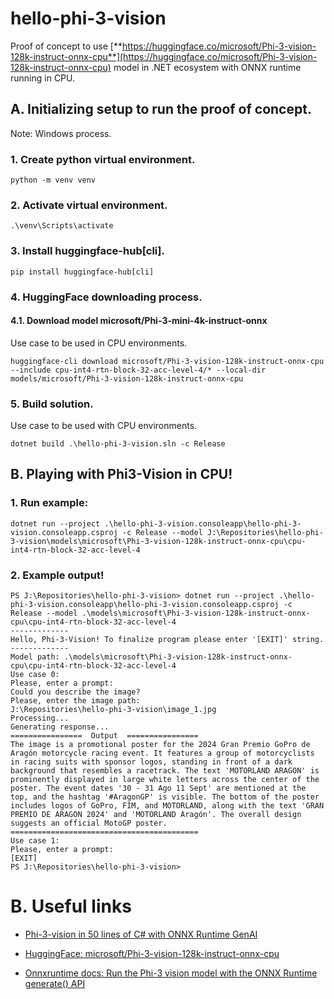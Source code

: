 # hello-phi-3-vision
Proof of concept to use [**https://huggingface.co/microsoft/Phi-3-vision-128k-instruct-onnx-cpu**](https://huggingface.co/microsoft/Phi-3-vision-128k-instruct-onnx-cpu) model in .NET ecosystem with ONNX runtime running in CPU.

## A. Initializing setup to run the proof of concept.

Note: Windows process.

### 1. Create python virtual environment.

```
python -m venv venv
```
### 2. Activate virtual environment.

```
.\venv\Scripts\activate
```
### 3. Install **huggingface-hub[cli]**.

```
pip install huggingface-hub[cli]
```
### 4. HuggingFace downloading process.

#### 4.1. Download model **microsoft/Phi-3-mini-4k-instruct-onnx**

Use case to be used in CPU environments.

```
huggingface-cli download microsoft/Phi-3-vision-128k-instruct-onnx-cpu --include cpu-int4-rtn-block-32-acc-level-4/* --local-dir models/microsoft/Phi-3-vision-128k-instruct-onnx-cpu
```
### 5. Build solution.

Use case to be used with CPU environments.

```
dotnet build .\hello-phi-3-vision.sln -c Release
```

## B. Playing with Phi3-Vision in CPU!

### 1. Run example:

```
dotnet run --project .\hello-phi-3-vision.consoleapp\hello-phi-3-vision.consoleapp.csproj -c Release --model J:\Repositories\hello-phi-3-vision\models\microsoft\Phi-3-vision-128k-instruct-onnx-cpu\cpu-int4-rtn-block-32-acc-level-4
```

### 2. Example output!

```
PS J:\Repositories\hello-phi-3-vision> dotnet run --project .\hello-phi-3-vision.consoleapp\hello-phi-3-vision.consoleapp.csproj -c Release --model .\models\microsoft\Phi-3-vision-128k-instruct-onnx-cpu\cpu-int4-rtn-block-32-acc-level-4
-------------
Hello, Phi-3-Vision! To finalize program please enter '[EXIT]' string.
-------------
Model path: .\models\microsoft\Phi-3-vision-128k-instruct-onnx-cpu\cpu-int4-rtn-block-32-acc-level-4
Use case 0:
Please, enter a prompt:
Could you describe the image?
Please, enter the image path:
J:\Repositories\hello-phi-3-vision\image_1.jpg
Processing...
Generating response...
================  Output  ================
The image is a promotional poster for the 2024 Gran Premio GoPro de Aragón motorcycle racing event. It features a group of motorcyclists in racing suits with sponsor logos, standing in front of a dark background that resembles a racetrack. The text 'MOTORLAND ARAGON' is prominently displayed in large white letters across the center of the poster. The event dates '30 - 31 Ago 11 Sept' are mentioned at the top, and the hashtag '#AragonGP' is visible. The bottom of the poster includes logos of GoPro, FIM, and MOTORLAND, along with the text 'GRAN PREMIO DE ARAGON 2024' and 'MOTORLAND Aragón'. The overall design suggests an official MotoGP poster.
==========================================
Use case 1:
Please, enter a prompt:
[EXIT]
PS J:\Repositories\hello-phi-3-vision>
```

# B. Useful links

- [Phi-3-vision in 50 lines of C# with ONNX Runtime GenAI](https://nietras.com/2024/06/05/phi-3-vision-csharp-ortgenai/)

- [HuggingFace: microsoft/Phi-3-vision-128k-instruct-onnx-cpu](https://huggingface.co/microsoft/Phi-3-vision-128k-instruct-onnx-cpu)

- [Onnxruntime docs: Run the Phi-3 vision model with the ONNX Runtime generate() API](https://onnxruntime.ai/docs/genai/tutorials/phi3-v.html)